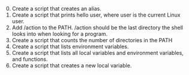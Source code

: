 0. Create a script that creates an alias.
1. Create a script that prints hello user, where user is the current Linux user.
2. Add /action to the PATH. /action should be the last directory the shell looks into when looking for a program.
3. Create a script that counts the number of directories in the PATH
4. Create a script that lists environment variables.
5. Create a script that lists all local variables and environment variables, and functions.
6. Create a script that creates a new local variable.
